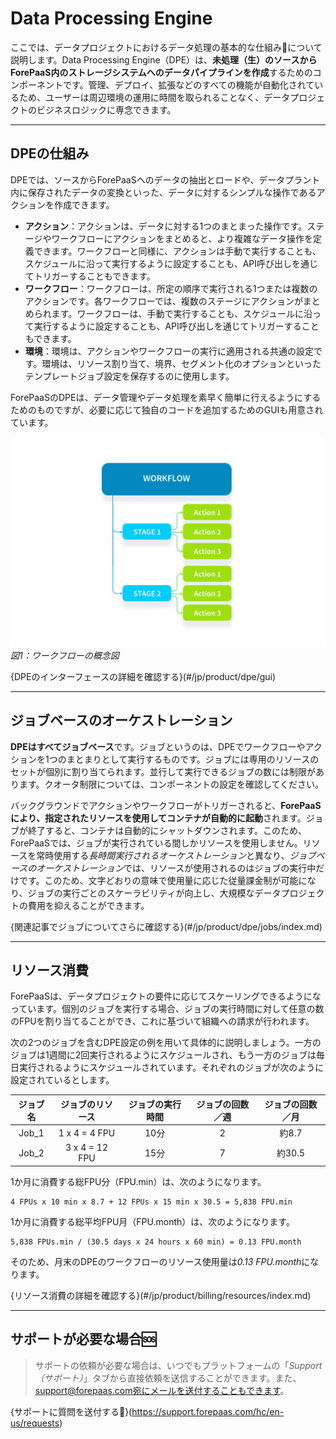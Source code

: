 # Data Processing Engine

ここでは、データプロジェクトにおけるデータ処理の基本的な仕組み🔩について説明します。Data Processing Engine（DPE）は、**未処理（生）のソースからForePaaS内のストレージシステムへのデータパイプラインを作成**するためのコンポーネントです。管理、デプロイ、拡張などのすべての機能が自動化されているため、ユーザーは周辺環境の運用に時間を取られることなく、データプロジェクトのビジネスロジックに専念できます。

---

## DPEの仕組み
DPEでは、ソースからForePaaSへのデータの抽出とロードや、データプラント内に保存されたデータの変換といった、データに対するシンプルな操作であるアクションを作成できます。

* **アクション**：アクションは、データに対する1つのまとまった操作です。ステージやワークフローにアクションをまとめると、より複雑なデータ操作を定義できます。ワークフローと同様に、アクションは手動で実行することも、スケジュールに沿って実行するように設定することも、API呼び出しを通じてトリガーすることもできます。 
* **ワークフロー**：ワークフローは、所定の順序で実行される1つまたは複数のアクションです。各ワークフローでは、複数のステージにアクションがまとめられます。ワークフローは、手動で実行することも、スケジュールに沿って実行するように設定することも、API呼び出しを通じてトリガーすることもできます。
* **環境**：環境は、アクションやワークフローの実行に適用される共通の設定です。環境は、リソース割り当て、境界、セグメント化のオプションといったテンプレートジョブ設定を保存するのに使用します。

ForePaaSのDPEは、データ管理やデータ処理を素早く簡単に行えるようにするためのものですが、必要に応じて独自のコードを追加するためのGUIも用意されています。 

![etl-gestion-organisation](picts/organisation-traitements.png)
*図1：ワークフローの概念図*

{DPEのインターフェースの詳細を確認する}(#/jp/product/dpe/gui)

---

## ジョブベースのオーケストレーション

**DPEはすべてジョブベース**です。ジョブというのは、DPEでワークフローやアクションを1つのまとまりとして実行するものです。ジョブには専用のリソースのセットが個別に割り当てられます。並行して実行できるジョブの数には制限があります。クオータ制限については、コンポーネントの設定を確認してください。

バックグラウンドでアクションやワークフローがトリガーされると、**ForePaaSにより、指定されたリソースを使用してコンテナが自動的に起動**されます。ジョブが終了すると、コンテナは自動的にシャットダウンされます。このため、ForePaaSでは、ジョブが実行されている間しかリソースを使用しません。リソースを常時使用する*長時間実行されるオーケストレーション*と異なり、*ジョブベースのオーケストレーション*では、リソースが使用されるのはジョブの実行中だけです。このため、文字どおりの意味で使用量に応じた従量課金制が可能になり、ジョブの実行ごとのスケーラビリティが向上し、大規模なデータプロジェクトの費用を抑えることができます。

{関連記事でジョブについてさらに確認する}(#/jp/product/dpe/jobs/index.md)

---

## リソース消費

ForePaaSは、データプロジェクトの要件に応じてスケーリングできるようになっています。個別のジョブを実行する場合、ジョブの実行時間に対して任意の数のFPUを割り当てることができ、これに基づいて組織への請求が行われます。

次の2つのジョブを含むDPE設定の例を用いて具体的に説明しましょう。一方のジョブは1週間に2回実行されるようにスケジュールされ、もう一方のジョブは毎日実行されるようにスケジュールされています。それぞれのジョブが次のように設定されているとします。

| ジョブ名 | ジョブのリソース | ジョブの実行時間 | ジョブの回数／週 | ジョブの回数／月 | 
| :---: | :------------: | :---: | :---: | :---: | 
| Job_1 | 1 x 4 = 4 FPU | 10分 | 2 | 約8.7 | 
| Job_2 | 3 x 4 = 12 FPU | 15分 | 7 | 約30.5 | 

1か月に消費する総FPU分（FPU.min）は、次のようになります。
```
4 FPUs x 10 min x 8.7 + 12 FPUs x 15 min x 30.5 = 5,838 FPU.min
```
1か月に消費する総平均FPU月（FPU.month）は、次のようになります。
```
5,838 FPUs.min / (30.5 days x 24 hours x 60 min) = 0.13 FPU.month
```

そのため、月末のDPEのワークフローのリソース使用量は*0.13 FPU.month*になります。

{リソース消費の詳細を確認する}(#/jp/product/billing/resources/index.md)

---

##  サポートが必要な場合🆘

> サポートの依頼が必要な場合は、いつでもプラットフォームの「*Support（サポート）*」タブから直接依頼を送信することができます。また、support@forepaas.com宛にメールを送付することもできます。

{サポートに質問を送付する🤔}(https://support.forepaas.com/hc/en-us/requests)